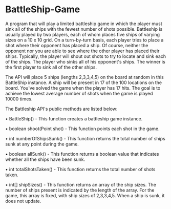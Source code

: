 # BattleShip-Game

A program that will play a limited battleship game in which the player must sink all of the ships with the fewest number of shots possible.
Battleship is usually played by two players, each of whom places five ships of varying sizes on a 10 x 10 grid. 
On a turn-by-turn basis, each player tries to place a shot where their opponent has placed a ship.
Of course, neither the opponent nor you are able to see where the other player has placed their ships.
Typically, the player will shout out shots to try to locate and sink each of the ships.
The player who sinks all of his opponent's ships.
The winner is the first player to sink all of the other ships.


The API will place 5 ships (lengths 2,3,3,4,5) on the board at random in this BattleShip instance.
A ship will be present in 17 of the 100 locations on the board.
You've solved the game when the player has 17 hits.
The goal is to achieve the lowest average number of shots when the game is played 10000 times. 


The Battleship API's public methods are listed below:


• BattleShip() - This function creates a battleship game instance.

• boolean shoot(Point shot) - This function points each shot in the game.
 
• int numberOfShipsSunk() - This function returns the total number of ships sunk at any point during the game. 

• boolean allSunk() - This function returns a boolean value that indicates whether all the ships have been sunk.

• int totalShotsTaken() - This function returns the total number of shots taken. 

• int[] shipSizes() - This function returns an array of the ship sizes. The number of ships present is indicated by the length of the array. For the game, this array is fixed, with ship sizes of 2,3,3,4,5. When a ship is sunk, it does not update.
